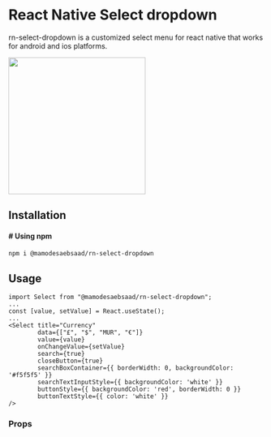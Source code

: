 # React Native Select dropdown 

rn-select-dropdown is a customized select menu for react native that works for android and ios platforms.

<p float="left">
  <img src="https://media.giphy.com/media/aWVSw8HD3N0QWeEuyC/giphy.gif" width="270">
</p>

## Installation

#### # Using npm

```bash
npm i @mamodesaebsaad/rn-select-dropdown
```

## Usage

```
import Select from "@mamodesaebsaad/rn-select-dropdown";
...
const [value, setValue] = React.useState();
...
<Select title="Currency"
        data={["£", "$", "MUR", "€"]}
        value={value}
        onChangeValue={setValue}
        search={true}
        closeButton={true}
        searchBoxContainer={{ borderWidth: 0, backgroundColor: '#f5f5f5' }}
        searchTextInputStyle={{ backgroundColor: 'white' }}
        buttonStyle={{ backgroundColor: 'red', borderWidth: 0 }}
        buttonTextStyle={{ color: 'white' }}
/>
```

### Props

